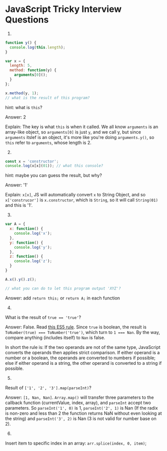 # JavaScript Tricky Interview Questions

1.
```Javascript
function y() {
  console.log(this.length);
}

var x = {
  length: 5,
  method: function(y) {
    arguments[0]();
  }
};

x.method(y, 1);
// what is the result of this program?
```

hint: what is `this`?

Answer: 2

Explain: The key is what `this` is when it called. We all know `arguments` is an array-like object, so `arguments[0]` is just `y`, and we call y, but since `arguments` itslef is an object, it's more like you're doing `arguments.y()`, so `this` refer to `arguments`, whose length is 2.

2.
```javascript
const x = 'constructor';
console.log(x[x](01)); // what this console?
```

hint: maybe you can guess the result, but why?

Answer: '1'

Explain: `x[x]`, JS will automatically convert `x` to String Object, and so `x['construcor']` is `x.constructor`, which is `String`, so it will call `String(01)` and this is '1'.

3.
```JavaScript
var A = {
  x: function() {
    console.log('x');
  },
  y: function() {
    console.log('y');
  },
  z: function() {
    console.log('z');
  }
}

A.x().y().z();

// what you can do to let this program output 'XYZ'?
```

Answer: add `return this;` or `return A;` in each function

4.
What is the result of `true == 'true'`?

Answer: False. Read [this ES5 rule](http://www.ecma-international.org/ecma-262/5.1/#sec-11.9.3). Since `true` is boolean, the result is `ToNumber(true) === ToNumber('true')`, which turn to `1 === Nan`. By the way, compare anything (includes itself) to `Nan` is false.

In short the rule is: If the two operands are not of the same type, JavaScript converts the operands then applies strict comparison. If either operand is a number or a boolean, the operands are converted to numbers if possible; else if either operand is a string, the other operand is converted to a string if possible.

5.
Result of `['1', '2', '3'].map(parseInt)`?

Answer: `[1, Nan, Nan]`. `Array.map()` will transfer three parameters to the callback function (currentValue, index, array), and `parseInt` accept two parameters. So `parseInt('1', 0)` is 1, `parseInt('2', 1)` is Nan (If the radix is non-zero and less than 2 the function returns NaN without even looking at the string) and `parseInt('3', 2)` is Nan (3 is not valid for number base on 2).

6.
Insert item to specific index in an array:
`arr.splice(index, 0, item)`;
